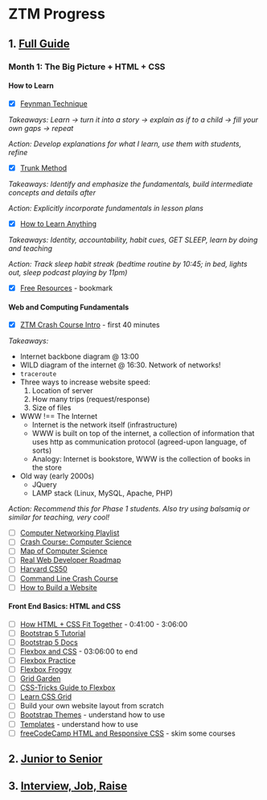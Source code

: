 # ZTM Progress

## 1. [Full Guide](https://archive.ph/Gwofg)

### Month 1: The Big Picture + HTML + CSS

#### How to Learn

- [x] [Feynman Technique](https://archive.ph/AOdpk)  

*Takeaways: Learn -> turn it into a story -> explain as if to  a child -> fill your own gaps -> repeat*  

*Action: Develop explanations for what I learn, use them with students, refine* 

- [x] [Trunk Method](https://archive.ph/3jYJ3)

*Takeaways: Identify and emphasize the fundamentals, build intermediate concepts and details after*  

*Action: Explicitly incorporate fundamentals in lesson plans*  

- [x] [How to Learn Anything](https://archive.ph/wip/KmxKA)

*Takeaways: Identity, accountability, habit cues, GET SLEEP, learn by doing and teaching*  

*Action: Track sleep habit streak (bedtime routine by 10:45; in bed, lights out, sleep podcast playing by 11pm)*  

- [x] [Free Resources](https://zerotomastery.io/resources/) - bookmark

#### Web and Computing Fundamentals

- [x] [ZTM Crash Course Intro](https://www.youtube.com/watch?v=0kS3M8a6kP8&list=RDCMUCt7T2EvYBqvlxNU3fbE4Y7g&index=1) - first 40 minutes

*Takeaways:*
- Internet backbone diagram @ 13:00
- WILD diagram of the internet @ 16:30. Network of networks!
- ```traceroute```
- Three ways to increase website speed:
   1. Location of server
   2. How many trips (request/response)
   3. Size of files
- WWW !== The Internet
  - Internet is the network itself (infrastructure)
  - WWW is built on top of the internet, a collection of information that uses http as communication protocol (agreed-upon language, of sorts)
  - Analogy: Internet is bookstore, WWW is the collection of books in the store
- Old way (early 2000s)
  - JQuery
  - LAMP stack (Linux, MySQL, Apache, PHP)

*Action: Recommend this for Phase 1 students. Also try using balsamiq or similar for teaching, very cool!*

- [ ] [Computer Networking Playlist](https://archive.ph/Rl6IH)
- [ ] [Crash Course: Computer Science](https://archive.ph/tvngn)
- [ ] [Map of Computer Science](https://archive.ph/qFMgg)
- [ ] [Real Web Developer Roadmap](https://archive.ph/jdzZs)
- [ ] [Harvard CS50](https://www.youtube.com/watch?v=y62zj9ozPOM&list=PLhQjrBD2T3828ZVcVzEIhsHVgjANGZveu)
- [ ] [Command Line Crash Course](https://archive.ph/Acwd7)
- [ ] [How to Build a Website](https://www.youtube.com/watch?v=tq7dqdHCc7U&list=PLoYCgNOIyGAB_8_iq1cL8MVeun7cB6eNc)

#### Front End Basics: HTML and CSS
- [ ] [How HTML + CSS Fit Together](https://www.youtube.com/watch?v=0kS3M8a6kP8&t=2487&list=RDCMUCt7T2EvYBqvlxNU3fbE4Y7g&index=2&ab_channel=ZeroToMastery) - 0:41:00 - 3:06:00
- [ ] [Bootstrap 5 Tutorial](https://www.youtube.com/watch?v=rQryOSyfXmI&list=PLl1gkwYU90QlfX9oIJvC4JJKaucei7Hx8&t=0s)
- [ ] [Bootstrap 5 Docs](https://getbootstrap.com/docs)
- [ ] [Flexbox and CSS](https://www.youtube.com/watch?v=0kS3M8a6kP8&t=11165&list=RDCMUCt7T2EvYBqvlxNU3fbE4Y7g&index=2&ab_channel=ZeroToMastery) - 03:06:00 to end
- [ ] [Flexbox Practice](https://flexiting.com/playground/)
- [ ] [Flexbox Froggy](https://flexboxfroggy.com/)
- [ ] [Grid Garden](http://cssgridgarden.com/)
- [ ] [CSS-Tricks Guide to Flexbox](https://css-tricks.com/snippets/css/a-guide-to-flexbox/)
- [ ] [Learn CSS Grid](https://learncssgrid.com/)
- [ ] Build your own website layout from scratch
- [ ] [Bootstrap Themes](https://startbootstrap.com/themes) - understand how to use
- [ ] [Templates](https://html5up.net/) - understand how to use
- [ ] [freeCodeCamp HTML and Responsive CSS](https://www.freecodecamp.org/learn/2022/responsive-web-design) - skim some courses

## 2. [Junior to Senior](https://archive.ph/0DGwN)

## 3. [Interview, Job, Raise](https://archive.ph/4Okzz)
